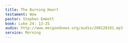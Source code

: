 ```yaml
---
title: The Burning Heart
testament: New
pastor: Stephen Emmott
book: Luke 24: 13-25
audio: http://www.mecgoodnews.org/audio/280120181.mp3
service: Morning
---
```

